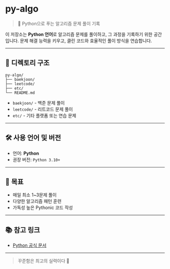# py-algo

> 🐍 Python으로 푸는 알고리즘 문제 풀이 기록

이 저장소는 **Python 언어**로 알고리즘 문제를 풀이하고, 그 과정을 기록하기 위한 공간입니다.
문제 해결 능력을 키우고, 클린 코드와 효율적인 풀이 방식을 연습합니다.

---

## 📁 디렉토리 구조

```
py-algo/
├── baekjoon/
├── leetcode/
├── etc/
└── README.md
```

* `baekjoon/` - 백준 문제 풀이
* `leetcode/` - 리트코드 문제 풀이
* `etc/` - 기타 플랫폼 또는 연습 문제

---

## 🛠️ 사용 언어 및 버전

* 언어: **Python**
* 권장 버전: `Python 3.10+`

---

## 🎯 목표

* 매일 최소 1\~3문제 풀이
* 다양한 알고리즘 패턴 훈련
* 가독성 높은 Pythonic 코드 작성

---

## 📚 참고 링크

* [Python 공식 문서](https://docs.python.org/3/)

---

> 꾸준함은 최고의 실력이다 🚀
